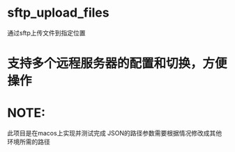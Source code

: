 # sftp_upload_files
通过sftp上传文件到指定位置
# 支持多个远程服务器的配置和切换，方便操作
# NOTE:
此项目是在macos上实现并测试完成
JSON的路径参数需要根据情况修改成其他环境所需的路径
